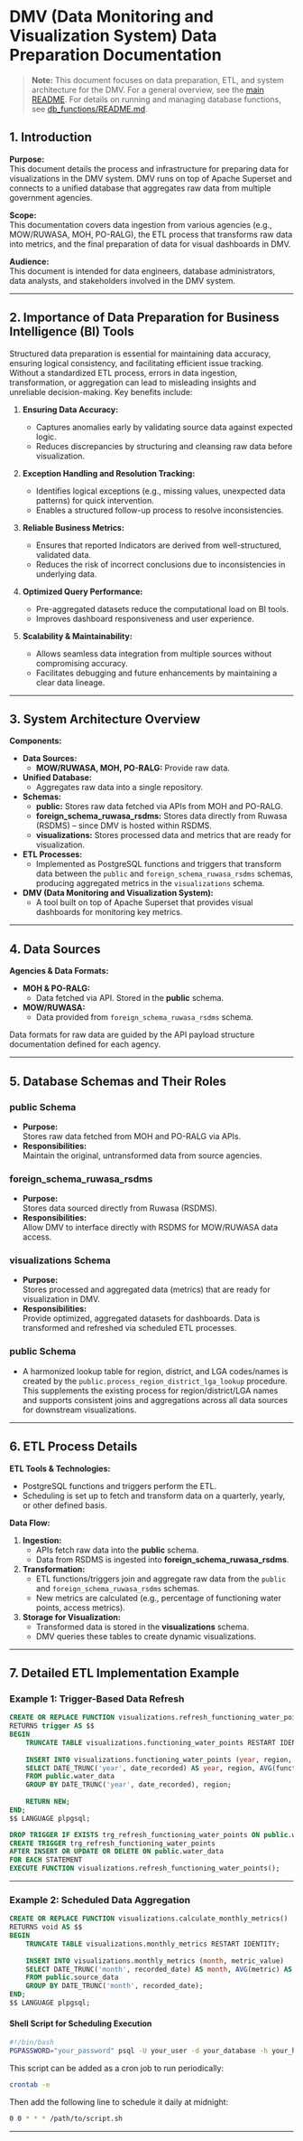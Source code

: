 # DMV (Data Monitoring and Visualization System) Data Preparation Documentation

> **Note:** This document focuses on data preparation, ETL, and system architecture for the DMV. For a general overview, see the [main README](./README.md). For details on running and managing database functions, see [db_functions/README.md](./db_functions/README.md).

## 1. Introduction

**Purpose:**  
This document details the process and infrastructure for preparing data for visualizations in the DMV system. DMV runs on top of Apache Superset and connects to a unified database that aggregates raw data from multiple government agencies.

**Scope:**  
This documentation covers data ingestion from various agencies (e.g., MOW/RUWASA, MOH, PO-RALG), the ETL process that transforms raw data into metrics, and the final preparation of data for visual dashboards in DMV.

**Audience:**  
This document is intended for data engineers, database administrators, data analysts, and stakeholders involved in the DMV system.

---

## 2. Importance of Data Preparation for Business Intelligence (BI) Tools

Structured data preparation is essential for maintaining data accuracy, ensuring logical consistency, and facilitating efficient issue tracking. Without a standardized ETL process, errors in data ingestion, transformation, or aggregation can lead to misleading insights and unreliable decision-making. Key benefits include:

1. **Ensuring Data Accuracy:**
   - Captures anomalies early by validating source data against expected logic.
   - Reduces discrepancies by structuring and cleansing raw data before visualization.

2. **Exception Handling and Resolution Tracking:**
   - Identifies logical exceptions (e.g., missing values, unexpected data patterns) for quick intervention.
   - Enables a structured follow-up process to resolve inconsistencies.

3. **Reliable Business Metrics:**
   - Ensures that reported Indicators are derived from well-structured, validated data.
   - Reduces the risk of incorrect conclusions due to inconsistencies in underlying data.

4. **Optimized Query Performance:**
   - Pre-aggregated datasets reduce the computational load on BI tools.
   - Improves dashboard responsiveness and user experience.

5. **Scalability & Maintainability:**
   - Allows seamless data integration from multiple sources without compromising accuracy.
   - Facilitates debugging and future enhancements by maintaining a clear data lineage.

---

## 3. System Architecture Overview

**Components:**

- **Data Sources:**
  - **MOW/RUWASA, MOH, PO-RALG:** Provide raw data.
- **Unified Database:**
  - Aggregates raw data into a single repository.
- **Schemas:**
  - **public:** Stores raw data fetched via APIs from MOH and PO-RALG.
  - **foreign\_schema\_ruwasa\_rsdms:** Stores data directly from Ruwasa (RSDMS) – since DMV is hosted within RSDMS.
  - **visualizations:** Stores processed data and metrics that are ready for visualization.
- **ETL Processes:**
  - Implemented as PostgreSQL functions and triggers that transform data between the `public` and `foreign_schema_ruwasa_rsdms` schemas, producing aggregated metrics in the `visualizations` schema.
- **DMV (Data Monitoring and Visualization System):**
  - A tool built on top of Apache Superset that provides visual dashboards for monitoring key metrics.

---

## 4. Data Sources

**Agencies & Data Formats:**

- **MOH & PO-RALG:**
  - Data fetched via API. Stored in the **public** schema.
- **MOW/RUWASA:**
  - Data provided from `foreign_schema_ruwasa_rsdms` schema.

Data formats for raw data are guided by the API payload structure documentation defined for each agency.

---

## 5. Database Schemas and Their Roles

### **public Schema**

- **Purpose:**  
  Stores raw data fetched from MOH and PO-RALG via APIs.
- **Responsibilities:**  
  Maintain the original, untransformed data from source agencies.

### **foreign\_schema\_ruwasa\_rsdms**

- **Purpose:**  
  Stores data sourced directly from Ruwasa (RSDMS).
- **Responsibilities:**  
  Allow DMV to interface directly with RSDMS for MOW/RUWASA data access.

### **visualizations Schema**

- **Purpose:**  
  Stores processed and aggregated data (metrics) that are ready for visualization in DMV.
- **Responsibilities:**  
  Provide optimized, aggregated datasets for dashboards. Data is transformed and refreshed via scheduled ETL processes.

### **public Schema**

- A harmonized lookup table for region, district, and LGA codes/names is created by the `public.process_region_district_lga_lookup` procedure. This supplements the existing process for region/district/LGA names and supports consistent joins and aggregations across all data sources for downstream visualizations.

---

## 6. ETL Process Details

**ETL Tools & Technologies:**

- PostgreSQL functions and triggers perform the ETL.
- Scheduling is set up to fetch and transform data on a quarterly, yearly, or other defined basis.

**Data Flow:**

1. **Ingestion:**  
   - APIs fetch raw data into the **public** schema.
   - Data from RSDMS is ingested into **foreign\_schema\_ruwasa\_rsdms**.
2. **Transformation:**  
   - ETL functions/triggers join and aggregate raw data from the `public` and `foreign_schema_ruwasa_rsdms` schemas.
   - New metrics are calculated (e.g., percentage of functioning water points, access metrics).
3. **Storage for Visualization:**  
   - Transformed data is stored in the **visualizations** schema.
   - DMV queries these tables to create dynamic visualizations.

---

## 7. Detailed ETL Implementation Example

### **Example 1: Trigger-Based Data Refresh**

```sql
CREATE OR REPLACE FUNCTION visualizations.refresh_functioning_water_points()
RETURNS trigger AS $$
BEGIN
    TRUNCATE TABLE visualizations.functioning_water_points RESTART IDENTITY;
    
    INSERT INTO visualizations.functioning_water_points (year, region, percentage)
    SELECT DATE_TRUNC('year', date_recorded) AS year, region, AVG(functioning_percentage) AS percentage
    FROM public.water_data
    GROUP BY DATE_TRUNC('year', date_recorded), region;
    
    RETURN NEW;
END;
$$ LANGUAGE plpgsql;

DROP TRIGGER IF EXISTS trg_refresh_functioning_water_points ON public.water_data;
CREATE TRIGGER trg_refresh_functioning_water_points
AFTER INSERT OR UPDATE OR DELETE ON public.water_data
FOR EACH STATEMENT
EXECUTE FUNCTION visualizations.refresh_functioning_water_points();
```

---

### **Example 2: Scheduled Data Aggregation**

```sql
CREATE OR REPLACE FUNCTION visualizations.calculate_monthly_metrics()
RETURNS void AS $$
BEGIN
    TRUNCATE TABLE visualizations.monthly_metrics RESTART IDENTITY;
    
    INSERT INTO visualizations.monthly_metrics (month, metric_value)
    SELECT DATE_TRUNC('month', recorded_date) AS month, AVG(metric) AS metric_value
    FROM public.source_data
    GROUP BY DATE_TRUNC('month', recorded_date);
END;
$$ LANGUAGE plpgsql;
```

#### **Shell Script for Scheduling Execution**

```sh
#!/bin/bash
PGPASSWORD="your_password" psql -U your_user -d your_database -h your_host -c "SELECT visualizations.calculate_monthly_metrics();"
```

This script can be added as a cron job to run periodically:

```sh
crontab -e
```

Then add the following line to schedule it daily at midnight:

```sh
0 0 * * * /path/to/script.sh
```

---

